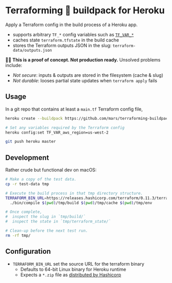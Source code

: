 Terraforming 🌱 buildpack for Heroku
==================================

Apply a Terraform config in the build process of a Heroku app.

* supports arbitrary `TF_*` config variables such as [`TF_VAR_*`](https://www.terraform.io/docs/configuration/variables.html#environment-variables)
* caches state `terraform.tfstate` in the build cache
* stores the Terraform outputs JSON in the slug: `terraform-data/outputs.json`

🚨🔬 **This is a proof of concept. Not production ready.** Unsolved problems include:

* *Not secure*: inputs & outputs are stored in the filesystem (cache & slug)
* *Not durable*: looses partial state updates when `terraform apply` fails

Usage
-----

In a git repo that contains at least a `main.tf` Terraform config file,

```bash
heroku create --buildpack https://github.com/mars/terraforming-buildpack

# Set any variables required by the Terraform config
heroku config:set TF_VAR_aws_region=us-west-2

git push heroku master
```

Development
-----------

Rather crude but functional dev on macOS:

```bash
# Make a copy of the test data.
cp -r test-data tmp

# Execute the build process in that tmp directory structure.
TERRAFORM_BIN_URL=https://releases.hashicorp.com/terraform/0.11.3/terraform_0.11.3_darwin_amd64.zip \
  ./bin/compile $(pwd)/tmp/build $(pwd)/tmp/cache $(pwd)/tmp/env

# Once complete,
#  inspect the slug in `tmp/build/`
#  inspect the state in `tmp/terraform_state/`

# Clean-up before the next test run.
rm -rf tmp/
```

Configuration
-------------

* `TERRAFORM_BIN_URL` set the source URL for the terraform binary
  * Defaults to 64-bit Linux binary for Heroku runtime
  * Expects a `*.zip` file as [distributed by Hashicorp](https://www.terraform.io/downloads.html)
